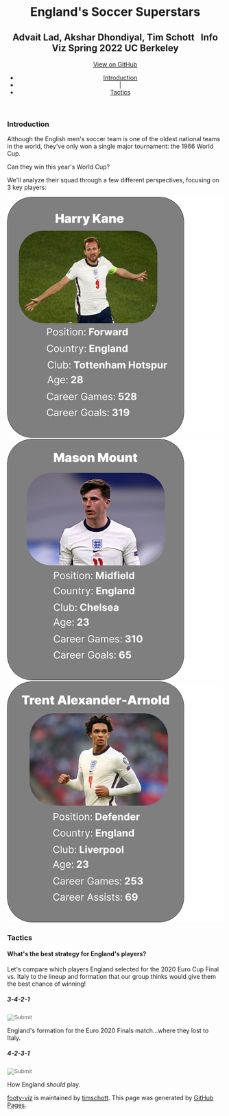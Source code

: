<script src="js/test.js"></script>
<script src="js/formations.js"></script>
<header class="page-header" role="banner">
	<div class="intro-to-page">
		<h1 class="project-tagline">England's Soccer Superstars</h1>
		<h2 class="project-tagline">Advait Lad, Akshar Dhondiyal, Tim Schott &nbsp; Info Viz Spring 2022 UC Berkeley</h2>
		<a href="https://github.com/timschott/footy-viz" class="btn">View on GitHub</a>
	</div>
	<div class="nav-links">
		<ul class="nav-menu" id="nav-menu">
			<li><a href="#introduction" id="intro-nav">Introduction</a></li>
			<li>&nbsp;|&nbsp;</li>
			<li><a href="#tactics" id ="tactics-nav">Tactics</a></li>
		</ul>
	</div>
</header>
<body>
	<div class="container" id = "title-container">
		<div class="row">
			<h3>Introduction</h3>
		</div>
	</div>
	<div class="container" id = "intro-container">
		<div class = "row">
			<p>Although the English men's soccer team is one of the oldest national teams in the world, they’ve only won a single major tournament: the 1966 World Cup.</p>
			<p>Can they win this year's World Cup?</p>
			<p>We'll analyze their squad through a few different perspectives, focusing on 3 key players:</p>
		</div>
	</div>
	<div class="container" id = "card-container">
		<div class = "row">
			<div class="col-lg-4" id ="kane-card">
				<img src="extra/kane_playing_card.png" alt="Harry Kane playing card" class="img-responsive">
			</div>
			<div class="col-lg-4" id ="mount-card">
				<img src="extra/mount_playing_card.png" alt="Mason Mount playing card" class="img-responsive">
			</div>
			<div class="col-lg-4" id ="trent-card">
				<img src="extra/trent_playing_card.png" alt="Trent Alexander-Arnold playing card" class="img-responsive">
			</div>
		</div>
	</div>
	<!-- >
	Example of using an event handler and linking to a external js func.
	<div class="container" id = "button-test">
		<p class="button-able">Test Text Here</p>
		<button onclick="changeColor()">Test Button Here</button>
	</div>
	-->
	<div class="mt-2 container" id = "title-frame-for-d3">
		<div class = "row">
			<h3>Tactics</h3>
			<h4>What's the best strategy for England's players?</h4>
		</div>
	</div>
	<div class="container" id = "frame-the-d3-container">
		<div class = "row">
			<p>Let's compare which players England selected for the 2020 Euro Cup Final vs. Italy to the lineup and formation that our group thinks would give them the best chance of winning!</p>
		</div>
	</div>
	<div class="container" id = "image-container">
		<div class="row">
			<div class="col-lg-6">
				<h5>3-4-2-1</h5>
				<!--
				<p>This is how England at Euro 2020 Final. Starting with 3 defenders at the back can underpin an aggressively offensive strategy, but England's personnel included an equal number of defenders and attacking players. This resulted in a rather rigid gameplan that produced few promising attack chances -- save for an almost immediate goal in the second minute, courtesy of Luke Shaw.</p>
				-->	
				<input type="image" src="https://raw.githubusercontent.com/timschott/footy-viz/main/extra/default-tactics-board-sm.png" style="opacity: 0.6;" onclick="default_lineup()"  onmouseout="this.style.opacity=0.6;" onmouseover="this.style.opacity=1;">
				<p>England's formation for the Euro 2020 Finals match...where they lost to Italy.</p>
			</div>
			<div class="col-lg-6">
				<h5>4-2-3-1</h5>
				<input type="image" src="https://raw.githubusercontent.com/timschott/footy-viz/main/extra/default-tactics-board-sm.png" style="opacity: 0.6;" onclick="new_lineup()"  onmouseout="this.style.opacity=0.6;" onmouseover="this.style.opacity=1;">
				<p>How England <i>should</i> play.</p>
			</div>
		</div>	
	</div>
	<div class="container" id="positions-board"></div>
<footer class="site-footer">
	<span class="site-footer-owner"><a href="https://github.com/timschott/footy-viz">footy-viz</a> is maintained by <a href="https://github.com/timschott">timschott</a>.</span>
	<span class="site-footer-credits">This page was generated by <a href="https://pages.github.com">GitHub Pages</a>.</span>
</footer>
</body>